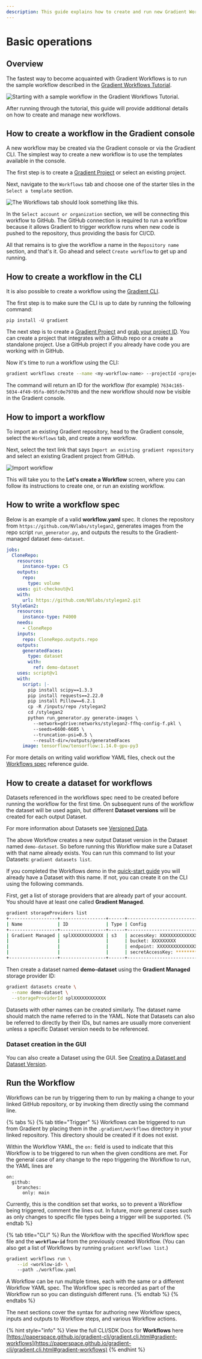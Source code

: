 ```yaml
---
description: This guide explains how to create and run new Gradient Workflows.
---
```


# Basic operations

## Overview

The fastest way to become acquainted with Gradient Workflows is to run the sample workflow described in the [Gradient Workflows Tutorial](../../get-started/tutorials-list/gradient-workflows-tutorial.md).&#x20;

![Starting with a sample workflow in the Gradient Workflows Tutorial.](<../../.gitbook/assets/start workflow dark.gif>)

After running through the tutorial, this guide will provide additional details on how to create and manage new workflows.

## How to create a workflow in the Gradient console

A new workflow may be created via the Gradient console or via the Gradient CLI. The simplest way to create a new workflow is to use the templates available in the console.

The first step is to create a [Gradient Project](../../get-started/managing-projects/) or select an existing project.&#x20;

Next, navigate to the `Workflows` tab and choose one of the starter tiles in the `Select a template` section.&#x20;

![The Workflows tab should look something like this.](../../.gitbook/assets/workflow\_create.png)

In the `Select account or organization` section, we will be connecting this workflow to GitHub. The GitHub connection is required to run a workflow because it allows Gradient to trigger workflow runs when new code is pushed to the repository, thus providing the basis for CI/CD.

All that remains is to give the workflow a name in the `Repository name` section, and that's it. Go ahead and select `Create workflow` to get up and running.

## How to create a workflow in the CLI

It is also possible to create a workflow using the [Gradient CLI](../../get-started/quick-start/install-the-cli.md).&#x20;

The first step is to make sure the CLI is up to date by running the following command:

```
pip install -U gradient
```

The next step is to create a [Gradient Project](../../get-started/managing-projects/) and [grab your project ID](../../get-started/managing-projects/#get-your-projects-id). You can create a project that integrates with a Github repo or a create a standalone project. Use a GitHub project if you already have code you are working with in GitHub.

Now it's time to run a workflow using the CLI:

```bash
gradient workflows create --name <my-workflow-name> --projectId <project-id>
```

The command will return an ID for the workflow (for example) `7634c165-5034-4f49-95fa-005fc0e7970b` and the new workflow should now be visible in the Gradient console.

## How to import a workflow

To import an existing Gradient repository, head to the Gradient console, select the `Workflows` tab, and create a new workflow.&#x20;

Next, select the text link that says `Import an existing gradient repository` and select an existing Gradient project from GitHub.

![Import workflow ](<../../.gitbook/assets/import-workflow (1).gif>)

This will take you to the **Let's create a Workflow** screen, where you can follow its instructions to create one, or run an existing workflow.

## How to write a workflow spec

Below is an example of a valid **workflow.yaml** spec. It clones the repository from `https://github.com/NVlabs/stylegan2`, generates images from the repo script `run_generator.py`, and outputs the results to the Gradient-managed dataset `demo-dataset`.

```yaml
jobs:
  CloneRepo:
    resources:
      instance-type: C5
    outputs:
      repo:
        type: volume
    uses: git-checkout@v1
    with:
      url: https://github.com/NVlabs/stylegan2.git
  StyleGan2:
    resources:
      instance-type: P4000
    needs:
      - CloneRepo
    inputs:
      repo: CloneRepo.outputs.repo
    outputs:
      generatedFaces:
        type: dataset
        with:
          ref: demo-dataset
    uses: script@v1
    with:
      script: |-
        pip install scipy==1.3.3
        pip install requests==2.22.0
        pip install Pillow==6.2.1
        cp -R /inputs/repo /stylegan2
        cd /stylegan2
        python run_generator.py generate-images \
          --network=gdrive:networks/stylegan2-ffhq-config-f.pkl \
          --seeds=6600-6605 \
          --truncation-psi=0.5 \
          --result-dir=/outputs/generatedFaces
      image: tensorflow/tensorflow:1.14.0-gpu-py3
```

For more details on writing valid workflow YAML files, check out the [Workflows spec](workflow-spec.md) reference guide.

## How to create a dataset for workflows

Datasets referenced in the workflows spec need to be created before running the workflow for the first time. On subsequent runs of the workflow the dataset will be used again, but different **Dataset versions** will be created for each output Dataset.&#x20;

For more information about Datasets see [Versioned Data](https://docs.paperspace.com/gradient/data/data-overview#versioned-data).

The above Workflow creates a new output Dataset version in the Dataset named `demo-dataset`. So before running this Workflow make sure a Dataset with that name already exists. You can run this command to list your Datasets: `gradient datasets list`.

If you completed the Workflows demo in the [quick-start guide](https://docs.paperspace.com/gradient/get-started/quick-start#create-a-project) you will already have a Dataset with this name. If not, you can create it on the CLI using the following commands.

First, get a list of storage providers that are already part of your account. You should have at least one called **Gradient Managed**.

```bash
gradient storageProviders list
+------------------+-----------------+------+------------------------------------------+
| Name             | ID              | Type | Config                                   |
+------------------+-----------------+------+------------------------------------------+
| Gradient Managed | splXXXXXXXXXXXX | s3   | accessKey: XXXXXXXXXXXXXXXXXXXX          |
|                  |                 |      | bucket: XXXXXXXXX                        |
|                  |                 |      | endpoint: XXXXXXXXXXXXXXXXXXXXXXXXXXXXXX |
|                  |                 |      | secretAccessKey: ********                |
+------------------+-----------------+------+------------------------------------------+
```

Then create a dataset named **demo-dataset** using the **Gradient Managed** storage provider ID:

```bash
gradient datasets create \
  --name demo-dataset \
  --storageProviderId splXXXXXXXXXXXX
```

Datasets with other names can be created similarly. The dataset name should match the name referred to in the YAML. Note that Datasets can also be referred to directly by their IDs, but names are usually more convenient unless a specific Dataset version needs to be referenced.

### Dataset creation in the GUI

You can also create a Dataset using the GUI. See [Creating a Dataset and Dataset Version](https://docs.paperspace.com/gradient/data/data-overview/private-datasets-repository#creating-a-dataset-and-dataset-version).

## Run the Workflow

Workflows can be run by triggering them to run by making a change to your linked GitHub repository, or by invoking them directly using the command line.

{% tabs %}
{% tab title="Trigger" %}
Workflows can be triggered to run from Gradient by placing them in the `.gradient/workflows` directory in your linked repository. This directory should be created if it does not exist.

Within the Workflow YAML, the `on:` field is used to indicate that this Workflow is to be triggered to run when the given conditions are met. For the general case of any change to the repo triggering the Workflow to run, the YAML lines are

```
on:
  github:
    branches:
      only: main
```

Currently, this is the condition set that works, so to prevent a Workflow being triggered, comment the lines out. In future, more general cases such as only changes to specific file types being a trigger will be supported.
{% endtab %}

{% tab title="CLI" %}
Run the Workflow with the specified Workflow spec file and the **`workflow-id`** from the previously created Workflow. (You can also get a list of Workflows by running `gradient workflows list`.)

```bash
gradient workflows run \
    --id <worklow-id> \ 
    --path ./workflow.yaml
```

A Workflow can be run multiple times, each with the same or a different Workflow YAML spec. The Workflow spec is recorded as part of the Workflow run so you can distinguish different runs.
{% endtab %}
{% endtabs %}

The next sections cover the syntax for authoring new Workflow specs, inputs and outputs to Workflow steps, and various Workflow actions.

{% hint style="info" %}
View the full CLI/SDK Docs for **Workflows** here [https://paperspace.github.io/gradient-cli/gradient.cli.html#gradient-workflows](https://paperspace.github.io/gradient-cli/gradient.cli.html#gradient-workflows)
{% endhint %}
